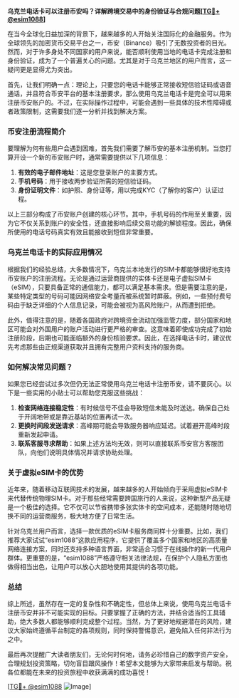 **乌克兰电话卡可以注册币安吗？详解跨境交易中的身份验证与合规问题[[TG💪+ @esim1088](https://t.me/s/esim1088)]**

在当今全球化日益加深的背景下，越来越多的人开始关注国际化的金融服务。作为全球领先的加密货币交易平台之一，币安（Binance）吸引了无数投资者的目光。然而，对于许多身处不同国家的用户来说，能否顺利使用当地的电话卡完成注册和身份验证，成为了一个普遍关心的问题。尤其是对于乌克兰地区的用户而言，这一疑问更是显得尤为突出。

首先，让我们明确一点：理论上，只要您的电话卡能够正常接收短信验证码或语音通话，并且符合币安平台的基本注册要求，那么使用乌克兰电话卡是完全可以用来注册币安账户的。不过，在实际操作过程中，可能会遇到一些具体的技术性障碍或者政策限制，这需要我们逐一分析并找到解决方案。

### 币安注册流程简介

要理解为何有些用户会遇到困难，首先我们需要了解币安的基本注册机制。当您打算开设一个新的币安账户时，通常需要提供以下几项信息：

1. **有效的电子邮件地址**：这是您登录账户的主要方式。
2. **手机号码**：用于接收两步验证所需的短信验证码。
3. **身份证明文件**：如护照、身份证等，用以完成KYC（了解你的客户）认证过程。

以上三部分构成了币安账户创建的核心环节。其中，手机号码的作用至关重要，因为它不仅关系到账户的安全性，还直接影响后续交易功能的解锁程度。因此，确保所使用的电话号码真实有效且能接收到短信非常重要。

### 乌克兰电话卡的实际应用情况

根据我们的经验总结，大多数情况下，乌克兰本地发行的SIM卡都能够很好地支持币安账户的注册流程。无论是通过运营商提供的实体卡还是电子虚拟SIM卡（eSIM），只要具备正常的通信能力，都可以满足基本需求。但是需要注意的是，某些特定类型的号码可能因网络安全考量而被系统暂时屏蔽。例如，一些预付费号码由于缺乏详细的个人信息记录，可能会被视为高风险账户，从而遭到拒绝。

此外，值得注意的是，随着各国政府对跨境资金流动加强监管力度，部分国家和地区可能会对外国用户的账户活动进行更严格的审查。这意味着即使成功完成了初始注册阶段，后期也可能面临额外的身份核验要求。因此，在选择电话卡时，建议优先考虑那些由正规渠道获取并且拥有完整用户资料支持的服务商。

### 如何解决常见问题？

如果您已经尝试过多次但仍无法正常使用乌克兰电话卡注册币安，请不要灰心。以下是一些实用的小贴士可以帮助您克服这些挑战：

1. **检查网络连接稳定性**：有时候信号不佳会导致短信未能及时送达。确保自己处于开阔地带或是靠近基站的位置再试一次。
2. **更换时间段发送请求**：高峰期可能会导致服务器响应延迟。试着避开高峰时段重新发起申请。
3. **联系客服寻求帮助**：如果上述方法均无效，则可以直接联系币安官方客服团队，向他们说明具体情况并请求协助处理。

### 关于虚拟eSIM卡的优势

近年来，随着移动互联网技术的发展，越来越多的人开始倾向于采用虚拟eSIM卡来代替传统物理SIM卡。对于那些经常需要跨国旅行的人来说，这种新型产品无疑是一个极佳的选择。它不仅可以节省携带多张实体卡的空间成本，还能随时随地切换不同的运营商服务，极大地方便了日常生活。

针对乌克兰用户而言，选择一款优质的eSIM卡服务商同样十分重要。比如，我们推荐大家试试“esim1088”这款应用程序，它提供了覆盖多个国家和地区的高质量网络连接方案，同时还支持多种语言界面，非常适合习惯于在线操作的新一代用户群体。更重要的是，“esim1088”严格遵守相关法律法规，在保护个人隐私方面也做得相当出色，让用户可以放心大胆地使用其提供的各项功能。

### 总结

综上所述，虽然存在一定的复杂性和不确定性，但总体上来说，使用乌克兰电话卡注册币安并非不可能实现的目标。只要掌握了正确的方法，并结合适当的工具辅助，绝大多数人都能够顺利完成整个过程。当然，为了更好地规避潜在的风险，建议大家始终遵循平台制定的各项规则，同时保持警惕意识，避免陷入任何非法行为之中。

最后再次提醒广大读者朋友们，无论何时何地，请务必珍惜自己的数字资产安全，合理规划投资策略，切勿盲目跟风操作！希望本文能够为大家带来启发与帮助。祝各位都能在未来的投资旅程中收获满满的成功喜悦！

[[TG💪+ @esim1088](https://t.me/s/esim1088) ![Image](https://i.postimg.cc/4NQfJmqS/Snipaste-2025-05-13-00-14-12.png)]